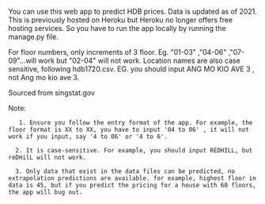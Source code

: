 You can use this web app to predict HDB prices. Data is updated as of 2021. This is previously hosted on Heroku but Heroku no longer offers free hosting services. So you have to run the app locally by running the manage.py file. 

For floor numbers, only increments of 3 floor. Eg. "01-03" ,"04-06" ,"07-09"...will work but "02-04" will not work. 
Location names are also case sensitive, following hdb1720.csv. EG. you should input ANG MO KIO AVE 3 , not Ang mo kio ave 3.


Sourced from singstat.gov


Note: 


       1. Ensure you follow the entry format of the app. For example, the floor format is XX to XX, you have to input '04 to 06' , it will not work if you input, say '4 to 06' or '4 to 6'. 

      2. It is case-sensitive. For example, you should input REDHILL, but reDHilL will not work. 
      
      3. Only data that exist in the data files can be predicted, no extrapolation predictions are available. for example, highest floor in data is 45, but if you predict the pricing for a house with 60 floors, the app will bug out.
